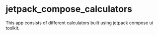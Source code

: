 # jetpack_compose_calculators
This app consists of different calculators built using jetpack compose ui toolkit.
